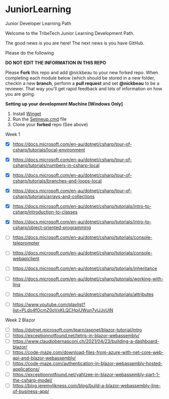 # JuniorLearning
Junior Developer Learning Path

Welcome to the TribeTech Junior Learning Development Path. 

The good news is you are here!
The next news is you have GitHub.

Please do the following

**DO NOT EDIT THE INFORMATION IN THIS REPO**

Please **Fork** this repo and add @nickbeau to your new forked repo.
When completing each module below (which should be stored in a new folder, checkin a new **branch**, perform a **pull request** and set **@nickbeau** to be a reviewer. That way you'll get rapid feedback and lots of information on how you are going.

**Setting up your development Machine [Windows Only]**
1. Install [Winget](https://www.microsoft.com/en-au/p/app-installer/9nblggh4nns1?ocid=9nblggh4nns1_ORSEARCH_Bing&rtc=2&activetab=pivot:overviewtab)
2. Run the [Setmeup.cmd](Setmeup.cmd) file
3. Clone your **forked** repo (See above)


Week 1
- [x] https://docs.microsoft.com/en-au/dotnet/csharp/tour-of-csharp/tutorials/local-environment
- [x] https://docs.microsoft.com/en-au/dotnet/csharp/tour-of-csharp/tutorials/numbers-in-csharp-local
- [x] https://docs.microsoft.com/en-au/dotnet/csharp/tour-of-csharp/tutorials/branches-and-loops-local
- [x] https://docs.microsoft.com/en-au/dotnet/csharp/tour-of-csharp/tutorials/arrays-and-collections
- [x] https://docs.microsoft.com/en-au/dotnet/csharp/tutorials/intro-to-csharp/introduction-to-classes
- [x] https://docs.microsoft.com/en-au/dotnet/csharp/tutorials/intro-to-csharp/object-oriented-programming
- [ ] https://docs.microsoft.com/en-au/dotnet/csharp/tutorials/console-teleprompter
- [ ] https://docs.microsoft.com/en-au/dotnet/csharp/tutorials/console-webapiclient
- [ ] https://docs.microsoft.com/en-au/dotnet/csharp/tutorials/inheritance
- [ ] https://docs.microsoft.com/en-au/dotnet/csharp/tutorials/working-with-linq
- [ ] https://docs.microsoft.com/en-au/dotnet/csharp/tutorials/attributes

- [ ] https://www.youtube.com/playlist?list=PLdo4fOcmZ0oVxKLQCHpiUWun7vlJJvUiN

Week 2
Blazor

- [ ] https://dotnet.microsoft.com/learn/aspnet/blazor-tutorial/intro
- [ ] https://exceptionnotfound.net/tetris-in-blazor-webassembly/
- [ ] https://www.claudiobernasconi.ch/2021/04/23/building-a-dashboard-blazor/
- [ ] https://code-maze.com/download-files-from-azure-with-net-core-web-api-and-blazor-webassembly/
- [ ] https://code-maze.com/authentication-in-blazor-webassembly-hosted-applications/
- [ ] https://exceptionnotfound.net/yahtzee-in-blazor-webassembly-part-1-the-csharp-model/
- [ ] https://blog.jeremylikness.com/blog/build-a-blazor-webassembly-line-of-business-app/
